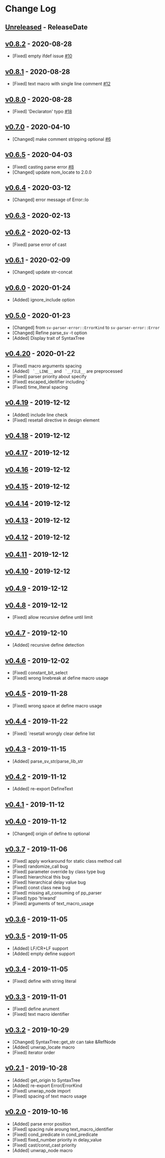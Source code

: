 # Change Log

## [Unreleased](https://github.com/dalance/sv-parser/compare/v0.8.2...Unreleased) - ReleaseDate

## [v0.8.2](https://github.com/dalance/sv-parser/compare/v0.8.1...v0.8.2) - 2020-08-28

* [Fixed] empty ifdef issue [#10](https://github.com/dalance/sv-parser/issues/10)

## [v0.8.1](https://github.com/dalance/sv-parser/compare/v0.8.0...v0.8.1) - 2020-08-28

* [Fixed] text macro with single line comment [#12](https://github.com/dalance/sv-parser/issues/12)

## [v0.8.0](https://github.com/dalance/sv-parser/compare/v0.7.0...v0.8.0) - 2020-08-28

* [Fixed] 'Declaraton' typo [#18](https://github.com/dalance/sv-parser/issues/18)

## [v0.7.0](https://github.com/dalance/sv-parser/compare/v0.6.5...v0.7.0) - 2020-04-10

* [Changed] make comment stripping optional [#6](https://github.com/dalance/sv-parser/pull/6)

## [v0.6.5](https://github.com/dalance/sv-parser/compare/v0.6.4...v0.6.5) - 2020-04-03

* [Fixed] casting parse error [#8](https://github.com/dalance/sv-parser/issues/8)
* [Changed] update nom_locate to 2.0.0

## [v0.6.4](https://github.com/dalance/sv-parser/compare/v0.6.3...v0.6.4) - 2020-03-12

* [Changed] error message of Error::Io

## [v0.6.3](https://github.com/dalance/sv-parser/compare/v0.6.2...v0.6.3) - 2020-02-13

## [v0.6.2](https://github.com/dalance/sv-parser/compare/v0.6.1...v0.6.2) - 2020-02-13

* [Fixed] parse error of cast

## [v0.6.1](https://github.com/dalance/sv-parser/compare/v0.6.0...v0.6.1) - 2020-02-09

* [Changed] update str-concat

## [v0.6.0](https://github.com/dalance/sv-parser/compare/v0.5.0...v0.6.0) - 2020-01-24

* [Added] ignore_include option

## [v0.5.0](https://github.com/dalance/sv-parser/compare/v0.4.20...v0.5.0) - 2020-01-23

* [Changed] from `sv-parser-error::ErrorKind` to `sv-parser-error::Error`
* [Changed] Refine parse_sv -t option
* [Added] Display trait of SyntaxTree

## [v0.4.20](https://github.com/dalance/sv-parser/compare/v0.4.19...v0.4.20) - 2020-01-22

* [Fixed] macro arguments spacing
* [Added] `` `__LINE__`` and `` `__FILE__`` are preprocessed
* [Fixed] parser priority about specify
* [Fixed] escaped_ideitifier including `` ` ``
* [Fixed] time_literal spacing

## [v0.4.19](https://github.com/dalance/sv-parser/compare/v0.4.18...v0.4.19) - 2019-12-12

* [Added] include line check
* [Fixed] resetall directive in design element

## [v0.4.18](https://github.com/dalance/sv-parser/compare/v0.4.17...v0.4.18) - 2019-12-12

## [v0.4.17](https://github.com/dalance/sv-parser/compare/v0.4.16...v0.4.17) - 2019-12-12

## [v0.4.16](https://github.com/dalance/sv-parser/compare/v0.4.15...v0.4.16) - 2019-12-12

## [v0.4.15](https://github.com/dalance/sv-parser/compare/v0.4.14...v0.4.15) - 2019-12-12

## [v0.4.14](https://github.com/dalance/sv-parser/compare/v0.4.13...v0.4.14) - 2019-12-12

## [v0.4.13](https://github.com/dalance/sv-parser/compare/v0.4.12...v0.4.13) - 2019-12-12

## [v0.4.12](https://github.com/dalance/sv-parser/compare/v0.4.11...v0.4.12) - 2019-12-12

## [v0.4.11](https://github.com/dalance/sv-parser/compare/v0.4.10...v0.4.11) - 2019-12-12

## [v0.4.10](https://github.com/dalance/sv-parser/compare/v0.4.9...v0.4.10) - 2019-12-12

## [v0.4.9](https://github.com/dalance/sv-parser/compare/v0.4.8...v0.4.9) - 2019-12-12

## [v0.4.8](https://github.com/dalance/sv-parser/compare/v0.4.7...v0.4.8) - 2019-12-12

* [Fixed] allow recursive define until limit

## [v0.4.7](https://github.com/dalance/sv-parser/compare/v0.4.6...v0.4.7) - 2019-12-10

* [Added] recursive define detection

## [v0.4.6](https://github.com/dalance/sv-parser/compare/v0.4.5...v0.4.6) - 2019-12-02

* [Fixed] constant_bit_select
* [Fixed] wrong linebreak at define macro usage

## [v0.4.5](https://github.com/dalance/sv-parser/compare/v0.4.4...v0.4.5) - 2019-11-28

* [Fixed] wrong space at define macro usage

## [v0.4.4](https://github.com/dalance/sv-parser/compare/v0.4.3...v0.4.4) - 2019-11-22

* [Fixed] \`resetall wrongly clear define list

## [v0.4.3](https://github.com/dalance/sv-parser/compare/v0.4.2...v0.4.3) - 2019-11-15

* [Added] parse_sv_str/parse_lib_str

## [v0.4.2](https://github.com/dalance/sv-parser/compare/v0.4.1...v0.4.2) - 2019-11-12

* [Added] re-export DefineText

## [v0.4.1](https://github.com/dalance/sv-parser/compare/v0.4.0...v0.4.1) - 2019-11-12

## [v0.4.0](https://github.com/dalance/sv-parser/compare/v0.3.7...v0.4.0) - 2019-11-12

* [Changed] origin of define to optional

## [v0.3.7](https://github.com/dalance/sv-parser/compare/v0.3.6...v0.3.7) - 2019-11-06

* [Fixed] apply workaround for static class method call
* [Fixed] randomize_call bug
* [Fixed] parameter override by class type bug
* [Fixed] hierarchical this bug
* [Fixed] hierarchical delay value bug
* [Fixed] const class new bug
* [Fixed] missing all_consuming of pp_parser
* [Fixed] typo 'triwand'
* [Fixed] arguments of text_macro_usage

## [v0.3.6](https://github.com/dalance/sv-parser/compare/v0.3.5...v0.3.6) - 2019-11-05

## [v0.3.5](https://github.com/dalance/sv-parser/compare/v0.3.4...v0.3.5) - 2019-11-05

* [Added] LF/CR+LF support
* [Added] empty define support

## [v0.3.4](https://github.com/dalance/sv-parser/compare/v0.3.3...v0.3.4) - 2019-11-05

* [Fixed] define with string literal

## [v0.3.3](https://github.com/dalance/sv-parser/compare/v0.3.2...v0.3.3) - 2019-11-01

* [Fixed] define arument
* [Fixed] text macro identifier

## [v0.3.2](https://github.com/dalance/sv-parser/compare/v0.2.1...v0.3.2) - 2019-10-29

* [Changed] SyntaxTree::get_str can take &RefNode
* [Added] unwrap_locate macro
* [Fixed] iterator order

## [v0.2.1](https://github.com/dalance/sv-parser/compare/v0.2.0...v0.2.1) - 2019-10-28

* [Added] get_origin to SyntaxTree
* [Added] re-export Error/ErrorKind
* [Fixed] unwrap_node import
* [Fixed] spacing of text macro usage

## [v0.2.0](https://github.com/dalance/sv-parser/compare/v0.1.4...v0.2.0) - 2019-10-16

* [Added] parse error position
* [Fixed] spacing rule aroung text_macro_identifier
* [Fixed] cond_predicate in cond_predicate
* [Fixed] fixed_number priority in delay_value
* [Fixed] cast/const_cast priority
* [Added] unwrap_node macro
